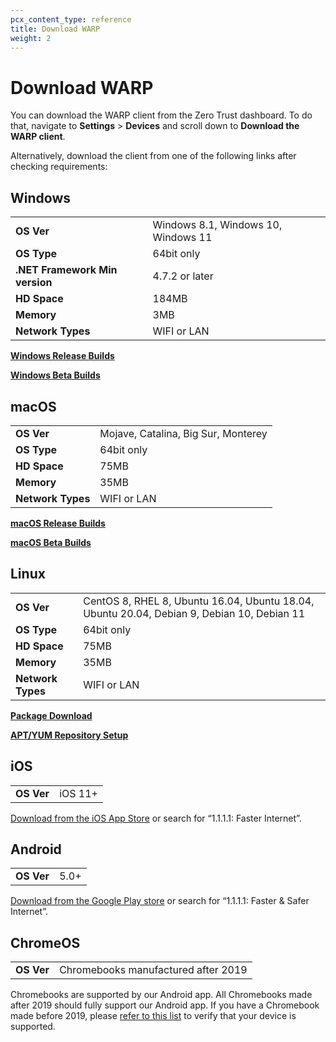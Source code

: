 ```yaml
---
pcx_content_type: reference
title: Download WARP
weight: 2
---
```


# Download WARP

You can download the WARP client from the Zero Trust dashboard. To do that, navigate to **Settings** > **Devices** and scroll down to **Download the WARP client**.

Alternatively, download the client from one of the following links after checking requirements:

## Windows

<table>
	<tbody>
		<tr>
			<td>
				<strong>OS Ver</strong>
			</td>
			<td>Windows 8.1, Windows 10, Windows 11</td>
		</tr>
		<tr>
			<td>
				<strong>OS Type</strong>
			</td>
			<td>64bit only</td>
		</tr>
		<tr>
			<td>
				<strong>.NET Framework Min version</strong>
			</td>
			<td>4.7.2 or later</td>
		</tr>
		<tr>
			<td>
				<strong>HD Space</strong>
			</td>
			<td>184MB</td>
		</tr>
		<tr>
			<td>
				<strong>Memory</strong>
			</td>
			<td>3MB</td>
		</tr>
		<tr>
			<td>
				<strong>Network Types</strong>
			</td>
			<td>WIFI or LAN</td>
		</tr>
	</tbody>
</table>

**[Windows Release Builds](https://install.appcenter.ms/orgs/cloudflare/apps/1.1.1.1-windows-1/distribution_groups/release)**

**[Windows Beta Builds](https://install.appcenter.ms/orgs/cloudflare/apps/1.1.1.1-windows/distribution_groups/beta)**

## macOS

<table>
	<tbody>
		<tr>
			<td>
				<strong>OS Ver</strong>
			</td>
			<td>Mojave, Catalina, Big Sur, Monterey</td>
		</tr>
		<tr>
			<td>
				<strong>OS Type</strong>
			</td>
			<td>64bit only</td>
		</tr>
		<tr>
			<td>
				<strong>HD Space</strong>
			</td>
			<td>75MB</td>
		</tr>
		<tr>
			<td>
				<strong>Memory</strong>
			</td>
			<td>35MB</td>
		</tr>
		<tr>
			<td>
				<strong>Network Types</strong>
			</td>
			<td>WIFI or LAN</td>
		</tr>
	</tbody>
</table>

**[macOS Release Builds](https://install.appcenter.ms/orgs/cloudflare/apps/1.1.1.1-macos-1/distribution_groups/release)**

**[macOS Beta Builds](https://install.appcenter.ms/orgs/cloudflare/apps/1.1.1.1-macos/distribution_groups/beta)**

## Linux

<table>
	<tbody>
		<tr>
			<td>
				<strong>OS Ver</strong>
			</td>
			<td>
				CentOS 8, RHEL 8, Ubuntu 16.04, Ubuntu 18.04, Ubuntu 20.04, Debian 9, Debian 10, Debian 11
			</td>
		</tr>
		<tr>
			<td>
				<strong>OS Type</strong>
			</td>
			<td>64bit only</td>
		</tr>
		<tr>
			<td>
				<strong>HD Space</strong>
			</td>
			<td>75MB</td>
		</tr>
		<tr>
			<td>
				<strong>Memory</strong>
			</td>
			<td>35MB</td>
		</tr>
		<tr>
			<td>
				<strong>Network Types</strong>
			</td>
			<td>WIFI or LAN</td>
		</tr>
	</tbody>
</table>

**[Package Download](https://pkg.cloudflareclient.com/packages/cloudflare-warp)**

**[APT/YUM Repository Setup](https://pkg.cloudflareclient.com/install)**

## iOS

<table>
	<tbody>
		<tr>
			<td>
				<strong>OS Ver</strong>
			</td>
			<td>iOS 11+</td>
		</tr>
	</tbody>
</table>

[Download from the iOS App Store](https://apps.apple.com/us/app/id1423538627) or search for “1.1.1.1: Faster Internet”.

## Android

<table>
	<tbody>
		<tr>
			<td>
				<strong>OS Ver</strong>
			</td>
			<td>5.0+</td>
		</tr>
	</tbody>
</table>

[Download from the Google Play store](https://play.google.com/store/apps/details?id=com.cloudflare.onedotonedotonedotone) or search for “1.1.1.1: Faster & Safer Internet”.

## ChromeOS

<table>
	<tbody>
		<tr>
			<td>
				<strong>OS Ver</strong>
			</td>
			<td>Chromebooks manufactured after 2019</td>
		</tr>
	</tbody>
</table>

Chromebooks are supported by our Android app. All Chromebooks made after 2019 should fully support our Android app. If you have a Chromebook made before 2019, please [refer to this list](https://sites.google.com/a/chromium.org/dev/chromium-os/chrome-os-systems-supporting-android-apps) to verify that your device is supported.
